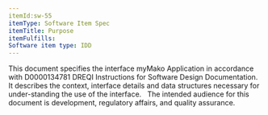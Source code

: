 ```yaml
---
itemId:sw-55
itemType: Software Item Spec
itemTitle: Purpose
itemFulfills: 
Software item type: IDD
---
```

This document specifies the interface myMako Application in accordance with D0000134781 DREQI Instructions for Software Design Documentation. It describes the context, interface details and data structures necessary for under-standing the use of the interface.
 
The intended audience for this document is development, regulatory affairs, and quality assurance.